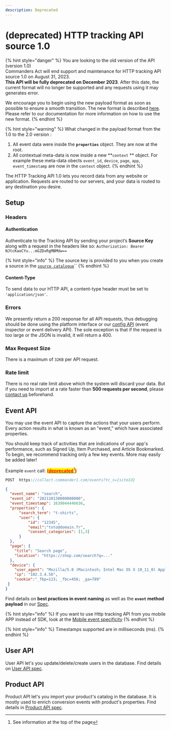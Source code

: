 ```yaml
---
description: Deprecated
---
```


# (deprecated) HTTP tracking API source 1.0

{% hint style="danger" %}
You are looking to the old version of the API (version 1.0)\
Commanders Act will end support and maintenance for HTTP tracking API source 1.0 on August 31, 2023.\
**This API will be fully deprecated on December 2023**. After this date, the current format will no longer be supported and any requests using it may generates error.

We encourage you to begin using the new payload format as soon as possible to ensure a smooth transition. The new format is described [here](../http-tracking-api.md#track). Please refer to our documentation for more information on how to use the new format.
{% endhint %}

{% hint style="warning" %}
What changed in the payload format from the 1.0 to the 2.0 version :&#x20;

1. All event data were inside the **`properties`** object. They are now at the root.
2. All contextual meta-data is now inside a new **`context` ** object. For example these meta-data obects `event_id`, `device`, `page`, `app`, `event_timestamp` are now in the `context` object.
{% endhint %}

The HTTP Tracking API 1.0 lets you record data from any website or application. Requests are routed to our servers, and your data is routed to any destination you desire.

## Setup

### Headers

#### Authentication

Authenticate to the Tracking API by sending your project’s **Source Key** along with a request in the headers like so: `Authorization: Bearer NJtcKaoCYu...mGZDxRgMBMUw==`

{% hint style="info" %}
The source key is provided to you when you create a source in the [`source catalogue`](../)``
{% endhint %}

#### Content-Type <a href="#content-type" id="content-type"></a>

To send data to our HTTP API, a content-type header must be set to `'application/json'`.

### Errors

We presently return a 200 response for all API requests, thus debugging should be done using the platform interface or our [config API](../../../../developers/config-api.md) (event inspector or event delivery API). The sole exception is that if the request is too large or the JSON is invalid, it will return a 400.

### Max Request Size <a href="#max-request-size" id="max-request-size"></a>

There is a maximum of `32KB` per API request.

### Rate limit

There is no real rate limit above which the system will discard your data. But if you need to import at a rate faster than **500 requests per second**, please [contact us](mailto:support@commandersact.com) beforehand.

## Event API <a href="#track" id="track"></a>

You may use the event API to capture the actions that your users perform. Every action results in what is known as an "event," which have associated properties.

You should keep track of activities that are indications of your app's performance, such as Signed Up, Item Purchased, and Article Bookmarked. To begin, we recommend tracking only a few key events. More may easily be added later!

Example `event` call: <mark style="color:red;">**(**</mark>[<mark style="color:red;">**deprecated**</mark>](#user-content-fn-1)[^1]<mark style="color:red;">**)**</mark>

```c
POST  https://collect.commander1.com/events?tc_s={siteId}
```

```json
{
  "event_name": "search",
  "event_id": "202110130000000000",
  "event_timestamp": 1639044446636,
  "properties": {
      "search_term": "t-shirts", 
      "user": {
          "id": "12345",
          "email":"toto@domain.fr",
          "consent_categories": [1,3]
      }
  },
  "page": {
    "title": "Search page",
    "location": "https://shop.com/search?q=..."
  },
  "device": {
    "user_agent": "Mozilla/5.0 (Macintosh; Intel Mac OS X 10_11_0) AppleWebKit/537.36 (KHTML, like Gecko) Chrome/46.0.2490.86 Safari/537.36",
    "ip": "102.3.4.56", 
    "cookie":"_fbp=123; _fbc=456; _ga=789"
 }
}
```

Find details on **best practices in event naming** as well as the **`event` method payload** in our [Spec](../../../../developers/tracking/about-events/).

{% hint style="info" %}
If you want to use Http tracking API from you mobile APP instead of SDK, look at the [Mobile event specificity](../../../../developers/tracking/about-events/mobile-sdk-event-specificity.md)
{% endhint %}

{% hint style="info" %}
Timestamps supported are in milliseconds (ms).
{% endhint %}

## User API

User API let's you update/delete/create users in the database. Find details on [User API spec](https://community.commandersact.com/datacommander/api/users).

## Product API

Product API let's you import your product's catalog in the database. It is mostly used to enrich conversion events with product's properties. Find details in [Product API spec](https://community.commandersact.com/datacommander/api/conversions-and-product-catalog-v2.0#upsert-products).

[^1]: See information at the top of the page
